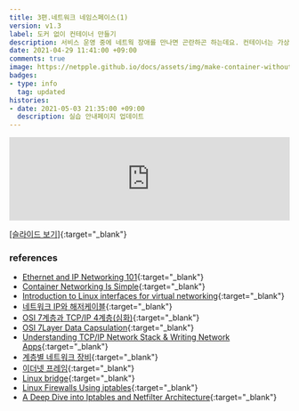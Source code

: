```yaml
---
title: 3편.네트워크 네임스페이스(1)
version: v1.3
label: 도커 없이 컨테이너 만들기
description: 서비스 운영 중에 네트웍 장애를 만나면 곤란하곤 하는데요. 컨테이너는 가상 네트웍을 기반으로 하고 있고 이 위에서 컨테이너 간의 통신이 어떻게 이루어지는지를 잘 이해하고 있으면 개발과 운영에 많은 도움이 됩니다. 네트워크 네임스페이스를 이해하기 위한 네트워크 기초 개념들을 다루고 네트워크 네임스페이 실습과 함께 컨테이너 환경에서의 가상 네트워크 구축이 어떻게 이루어지는지를 학습합니다.
date: 2021-04-29 11:41:00 +09:00
comments: true
image: https://netpple.github.io/docs/assets/img/make-container-without-docker-intro-3.png
badges:
- type: info
  tag: updated
histories:
- date: 2021-05-03 21:35:00 +09:00
  description: 실습 안내페이지 업데이트
---
```

<div class="responsive-wrap">
    <iframe src="https://docs.google.com/presentation/d/e/2PACX-1vTOsEXasBt7H7qHJNNNOn4RQKzgWnsXQriK0hh2UEAP2AyKr4gnFqlEPF0nOe8no55mByBhzrqdZR7U/embed?start=false&loop=false&delayms=3000" frameborder="0" width="100%" allowfullscreen="true" mozallowfullscreen="true" webkitallowfullscreen="true"></iframe>
</div>

[[슬라이드 보기]](https://docs.google.com/presentation/d/1NhzhNDiWTCIKCViWPW8Wvza8GrT56xugymX5TV-WLbc/edit#){:target="_blank"}

### references
- [Ethernet and IP Networking 101](https://iximiuz.com/en/posts/computer-networking-101/){:target="_blank"}
- [Container Networking Is Simple](https://iximiuz.com/en/posts/container-networking-is-simple/?fbclid=IwAR0-ohNRdnoQgcCCQSAyhGtPNsJ8tBL_Fd1YUSOscXFsSrr_eXIRu6PKO28){:target="_blank"}
- [Introduction to Linux interfaces for virtual networking](https://developers.redhat.com/blog/2018/10/22/introduction-to-linux-interfaces-for-virtual-networking/){:target="_blank"}
- [네트워크 IP와 해저케이블](https://givmemoney.tistory.com/entry/%EB%AC%B8%EA%B3%BC%EB%8F%84-%EC%9D%B4%ED%95%B4%EA%B0%80%EB%8A%A5%ED%95%9C-%EC%BB%B4%EA%B3%B5-%ED%95%84%EC%88%98%EC%A7%80%EC%8B%9D-%E2%91%A0%EB%84%A4%ED%8A%B8%EC%9B%8C%ED%81%AC-IP%EC%99%80-%ED%95%B4%EC%A0%80%EC%BC%80%EC%9D%B4%EB%B8%94?fbclid=IwAR0s1WjF10jtC6gw3A7G15pM5uzlMRT-q3yewX61RESfcwDsimOTy_QEXPA){:target="_blank"}
- [OSI 7계층과 TCP/IP 4계층(심화)](http://blog.naver.com/PostView.nhn?blogId=demonicws&logNo=40117378644&fbclid=IwAR04l6c8pmeq08QVKLwENS8jg-0ZbbW_OGxmOduojUr5EFX_EKSsoGpvImw){:target="_blank"}
- [OSI 7Layer Data Capsulation]( https://www.computernetworkingnotes.com/ccna-study-guide/data-encapsulation-and-de-encapsulation-explained.html?fbclid=IwAR3OQKhMcnbhhBhby9H4yVtDmli8dy3m7M28ZWPnPWLjvZEiNEJQw8dOv68){:target="_blank"}
- [Understanding TCP/IP Network Stack & Writing Network Apps](https://www.cubrid.org/blog/3826497){:target="_blank"}
- [계층별 네트워크 장비](https://handreamnet.tistory.com/308){:target="_blank"}
- [이더넷 프레임](https://mintnlatte.tistory.com/356){:target="_blank"}
- [Linux bridge](https://wiki.linuxfoundation.org/networking/bridge){:target="_blank"}
- [Linux Firewalls Using iptables](http://borg.uu3.net/iptables/iptables-intro.html?fbclid=IwAR390DFt4RIfSoPITCv7YS2n7J43W3lRgtLF_2T_nvj-W4bE9boJ9fZPX9c){:target="_blank"}
- [A Deep Dive into Iptables and Netfilter Architecture](https://www.digitalocean.com/community/tutorials/a-deep-dive-into-iptables-and-netfilter-architecture){:target="_blank"}

